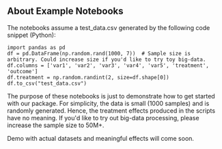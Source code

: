 ## About Example Notebooks

The notebooks assume a test_data.csv generated by the following code snippet (Python):    

    import pandas as pd
    df = pd.DataFrame(np.random.rand(1000, 7))  # Sample size is arbitrary. Could increase size if you'd like to try toy big-data.
    df.columns = ['var1', 'var2', 'var3', 'var4', 'var5', 'treatment', 'outcome']
    df.treatment = np.random.randint(2, size=df.shape[0])
    df.to_csv("test_data.csv")

The purpose of these notebooks is just to demonstrate how to get started with our package. For simplicity, the data is small (1000 samples) and is randomly generated. Hence, the treatment effects produced in the scripts have no meaning. If you'd like to try out big-data processing, please increase the sample size to 50M+.

Demo with actual datasets and meaningful effects will come soon.
